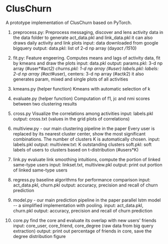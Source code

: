 # ClusChurn
A prototype implementation of ClusChurn based on PyTorch. 

1. preprocess.py:
Preprocess messaging, discover and lens activity data in the data folder to generate act_data.pkl and link_data.pkl
it can also draws daily activity and link plots
input: data downloaded from google bigquery
output: data.pkl: list of 2-d np array (day*act /15*10)

2. fit.py:
Feature engeering. Computes means and lags of activity data, fit by kmeans and draw the plots
input: data.pkl
output: params.pkl: 3-d np array (#user*#act*2)
churns.pkl: 1-d np array (#user)
labels.pkl: labels: 2-d np array (#act*#user), centers: 3-d np array (#act*k*2)
it also generates param, mixed and single plots of all activities

3. kmeans.py (helper function)
Kmeans with automatic selection of k 

4. evaluate.py (helper function)
Computation of f1, jc and nmi scores between two clustering results

5. cross.py
Visualize the correlations among activities
input: labels.pkl
output: cross.txt (values in the grid plots of correlations)

6. multiview.py - our main clustering pipeline in the paper
Every user is replaced by its nearest cluster center, show the most significant combinations. The number of clusters K is automatically chosen.
input: labels.pkl
output: multiview.txt: K outstanding clusters
soft.pkl: soft labels of users to clusters based on t-distribution (#users*K)

7. link.py
evaluate link smoothing intuitions, compute the portion of linked same-type users
input: linkset.txt, multiview.pkl
output: print out portion of linked same-type users

8. regress.py
baseline algorithms for performance comparison
input: act_data.pkl, churn.pkl
output: accuracy, precision and recall of churn prediction

9. model.py - our main prediction pipeline in the paper
parallel lstm model -- a simplified implementation with pooling.
input: act_data.pkl, churn.pkl
output: accuracy, precision and recall of churn prediction

10. core.py
find the core and evaluate its overlap with new users' friends
input: core_user, core_friend, core_degree (raw data from big query extraction)
output: print out percentage of friends in core, save the degree distribution figure

